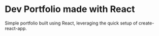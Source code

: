 # Dev Portfolio made with React

Simple portfolio built using React, leveraging the quick setup of create-react-app.
